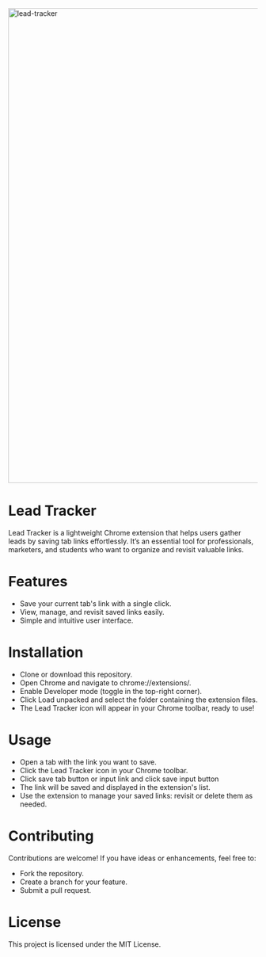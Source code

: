 

<img width="959" alt="lead-tracker" src="https://github.com/user-attachments/assets/6283e6ea-b7d2-4801-a08f-f1ac163e379d">


# Lead Tracker
Lead Tracker is a lightweight Chrome extension that helps users gather leads by saving tab links effortlessly. It’s an essential tool for professionals, marketers, and students who want to organize and revisit valuable links.

# Features
- Save your current tab's link with a single click.
- View, manage, and revisit saved links easily.
- Simple and intuitive user interface.

# Installation
- Clone or download this repository.
- Open Chrome and navigate to chrome://extensions/.
- Enable Developer mode (toggle in the top-right corner).
- Click Load unpacked and select the folder containing the extension files.
- The Lead Tracker icon will appear in your Chrome toolbar, ready to use!

# Usage
- Open a tab with the link you want to save.
- Click the Lead Tracker icon in your Chrome toolbar.
- Click save tab button or input link and click save input button
- The link will be saved and displayed in the extension's list.
- Use the extension to manage your saved links: revisit or delete them as needed.

# Contributing
Contributions are welcome! If you have ideas or enhancements, feel free to:

- Fork the repository.
- Create a branch for your feature.
- Submit a pull request.

# License
This project is licensed under the MIT License.
